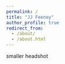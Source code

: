 ```yaml
---
permalink: /
title: "JJ Feeney"
author_profile: true
redirect_from: 
  - /about/
  - /about.html
---
```


smaller headshot